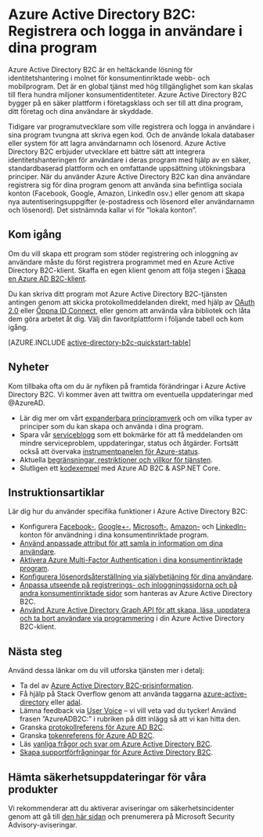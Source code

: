 <properties
    pageTitle="Azure Active Directory B2C: Översikt | Microsoft Azure"
    description="Utveckla konsumentinriktade program med Azure Active Directory B2C"
    services="active-directory-b2c"
    documentationCenter=""
    authors="swkrish"
    manager="msmbaldwin"
    editor="bryanla"/>

<tags
    ms.service="active-directory-b2c"
    ms.workload="identity"
    ms.tgt_pltfrm="na"
    ms.devlang="na"
    ms.topic="hero-article"
    ms.date="07/24/2016"
    ms.author="swkrish"/>

# Azure Active Directory B2C: Registrera och logga in användare i dina program

Azure Active Directory B2C är en heltäckande lösning för identitetshantering i molnet för konsumentinriktade webb- och mobilprogram. Det är en global tjänst med hög tillgänglighet som kan skalas till flera hundra miljoner konsumentidentiteter. Azure Active Directory B2C bygger på en säker plattform i företagsklass och ser till att dina program, ditt företag och dina användare är skyddade.

Tidigare var programutvecklare som ville registrera och logga in användare i sina program tvungna att skriva egen kod. Och de använde lokala databaser eller system för att lagra användarnamn och lösenord. Azure Active Directory B2C erbjuder utvecklare ett bättre sätt att integrera identitetshanteringen för användare i deras program med hjälp av en säker, standardbaserad plattform och en omfattande uppsättning utökningsbara principer. När du använder Azure Active Directory B2C kan dina användare registrera sig för dina program genom att använda sina befintliga sociala konton (Facebook, Google, Amazon, LinkedIn osv.) eller genom att skapa nya autentiseringsuppgifter (e-postadress och lösenord eller användarnamn och lösenord). Det sistnämnda kallar vi för ”lokala konton”.

## Kom igång

Om du vill skapa ett program som stöder registrering och inloggning av användare måste du först registrera programmet med en Azure Active Directory B2C-klient. Skaffa en egen klient genom att följa stegen i [Skapa en Azure AD B2C-klient](active-directory-b2c-get-started.md).

Du kan skriva ditt program mot Azure Active Directory B2C-tjänsten antingen genom att skicka protokollmeddelanden direkt, med hjälp av [OAuth 2.0](active-directory-b2c-reference-protocols.md#oauth2-authorization-code-flow) eller [Öppna ID Connect](active-directory-b2c-reference-protocols.md#openid-connect-sign-in-flow), eller genom att använda våra bibliotek och låta dem göra arbetet åt dig. Välj din favoritplattform i följande tabell och kom igång.

[AZURE.INCLUDE [active-directory-b2c-quickstart-table](../../includes/active-directory-b2c-quickstart-table.md)]

## Nyheter

Kom tillbaka ofta om du är nyfiken på framtida förändringar i Azure Active Directory B2C. Vi kommer även att twittra om eventuella uppdateringar med @AzureAD.

- Lär dig mer om vårt [expanderbara principramverk](active-directory-b2c-reference-policies.md) och om vilka typer av principer som du kan skapa och använda i dina program.
- Spara vår [serviceblogg](https://blogs.msdn.microsoft.com/azureadb2c/) som ett bokmärke för att få meddelanden om mindre serviceproblem, uppdateringar, status och åtgärder. Fortsätt också att övervaka [instrumentpanelen för Azure-status](https://azure.microsoft.com/status/).
- Aktuella [begränsningar, restriktioner och villkor för tjänsten](active-directory-b2c-limitations.md).
- Slutligen ett [kodexempel](https://github.com/Azure-Samples/active-directory-dotnet-webapp-openidconnect-aspnetcore-b2c) med Azure AD B2C & ASP.NET Core.

## Instruktionsartiklar

Lär dig hur du använder specifika funktioner i Azure Active Directory B2C:

- Konfigurera [Facebook-](active-directory-b2c-setup-fb-app.md), [Google+-](active-directory-b2c-setup-goog-app.md), [Microsoft-](active-directory-b2c-setup-msa-app.md), [Amazon-](active-directory-b2c-setup-amzn-app.md) och [LinkedIn-](active-directory-b2c-setup-li-app.md)konton för användning i dina konsumentinriktade program.
- [Använd anpassade attribut för att samla in information om dina användare](active-directory-b2c-reference-custom-attr.md).
- [Aktivera Azure Multi-Factor Authentication i dina konsumentinriktade program](active-directory-b2c-reference-mfa.md).
- [Konfigurera lösenordsåterställning via självbetjäning för dina användare](active-directory-b2c-reference-sspr.md).
- [Anpassa utseende på registrerings- och inloggningssidorna och på andra konsumentinriktade sidor](active-directory-b2c-reference-ui-customization.md) som hanteras av Azure Active Directory B2C.
- [Använd Azure Active Directory Graph API för att skapa, läsa, uppdatera och ta bort användare via programmering](active-directory-b2c-devquickstarts-graph-dotnet.md) i din Azure Active Directory B2C-klient.

## Nästa steg

Använd dessa länkar om du vill utforska tjänsten mer i detalj:

- Ta del av [Azure Active Directory B2C-prisinformation](https://azure.microsoft.com/pricing/details/active-directory-b2c/).
- Få hjälp på Stack Overflow genom att använda taggarna [azure-active-directory](http://stackoverflow.com/questions/tagged/azure-active-directory) eller [adal](http://stackoverflow.com/questions/tagged/adal).
- Lämna feedback via [User Voice](https://feedback.azure.com/forums/169401-azure-active-directory/) – vi vill veta vad du tycker! Använd frasen ”AzureADB2C:” i rubriken på ditt inlägg så att vi kan hitta den.
- Granska [protokollreferens för Azure AD B2C](active-directory-b2c-reference-protocols.md).
- Granska [tokenreferens för Azure AD B2C](active-directory-b2c-reference-tokens.md).
- Läs [vanliga frågor och svar om Azure Active Directory B2C](active-directory-b2c-faqs.md).
- [Skapa supportförfrågningar för Azure Active Directory B2C](active-directory-b2c-support.md).

## Hämta säkerhetsuppdateringar för våra produkter

Vi rekommenderar att du aktiverar aviseringar om säkerhetsincidenter genom att gå till [den här sidan](https://technet.microsoft.com/security/dd252948) och prenumerera på Microsoft Security Advisory-aviseringar.



<!--HONumber=sep16_HO1-->


